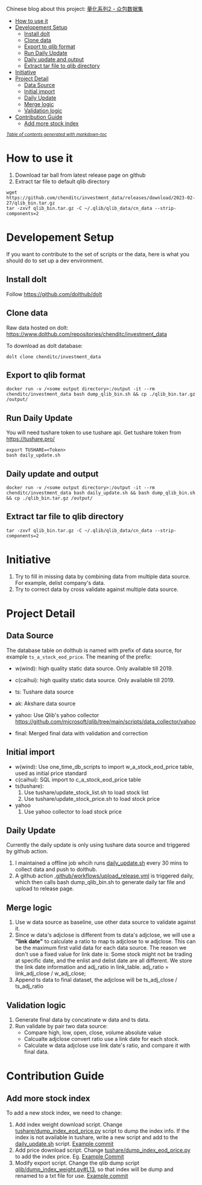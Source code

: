 Chinese blog about this project: [量化系列2 - 众包数据集](https://mp.weixin.qq.com/s/Athd5hsiN_hIKKgxIiO_ow)

- [How to use it](#how-to-use-it)
- [Developement Setup](#developement-setup)
  * [Install dolt](#install-dolt)
  * [Clone data](#clone-data)
  * [Export to qlib format](#export-to-qlib-format)
  * [Run Daily Update](#run-daily-update)
  * [Daily update and output](#daily-update-and-output)
  * [Extract tar file to qlib directory](#extract-tar-file-to-qlib-directory)
- [Initiative](#initiative)
- [Project Detail](#project-detail)
  * [Data Source](#data-source)
  * [Initial import](#initial-import)
  * [Daily Update](#daily-update)
  * [Merge logic](#merge-logic)
  * [Validation logic](#validation-logic)
- [Contribution Guide](#contribution-guide)
  * [Add more stock index](#add-more-stock-index)

<small><i><a href='http://ecotrust-canada.github.io/markdown-toc/'>Table of contents generated with markdown-toc</a></i></small>


# How to use it
1. Download tar ball from latest release page on github
2. Extract tar file to default qlib directory
```
wget https://github.com/chenditc/investment_data/releases/download/2023-02-27/qlib_bin.tar.gz
tar -zxvf qlib_bin.tar.gz -C ~/.qlib/qlib_data/cn_data --strip-components=2
```

# Developement Setup
If you want to contribute to the set of scripts or the data, here is what you should do to set up a dev environment.

## Install dolt
Follow https://github.com/dolthub/dolt

## Clone data
Raw data hosted on dolt: https://www.dolthub.com/repositories/chenditc/investment_data

To download as dolt database:

`dolt clone chenditc/investment_data`

## Export to qlib format
```
docker run -v /<some output directory>:/output -it --rm chenditc/investment_data bash dump_qlib_bin.sh && cp ./qlib_bin.tar.gz /output/
```

## Run Daily Update
You will need tushare token to use tushare api. Get tushare token from https://tushare.pro/

```
export TUSHARE=<Token>
bash daily_update.sh
```

## Daily update and output
```
docker run -v /<some output directory>:/output -it --rm chenditc/investment_data bash daily_update.sh && bash dump_qlib_bin.sh && cp ./qlib_bin.tar.gz /output/
```

## Extract tar file to qlib directory
```
tar -zxvf qlib_bin.tar.gz -C ~/.qlib/qlib_data/cn_data --strip-components=2
```

# Initiative
1. Try to fill in missing data by combining data from multiple data source. For example, delist company's data.
2. Try to correct data by cross validate against multiple data source.

# Project Detail
## Data Source

The database table on dolthub is named with prefix of data source, for example `ts_a_stock_eod_price`. The meaning of the prefix:

- w(wind): high quality static data source. Only available till 2019.
- c(caihui): high quality static data source. Only available till 2019.
- ts: Tushare data source
- ak: Akshare data source
- yahoo: Use Qlib's yahoo collector https://github.com/microsoft/qlib/tree/main/scripts/data_collector/yahoo

- final: Merged final data with validation and correction

## Initial import 

- w(wind): Use one_time_db_scripts to import w_a_stock_eod_price table, used as initial price standard
- c(caihui): SQL import to c_a_stock_eod_price table
- ts(tushare):
  1. Use tushare/update_stock_list.sh to load stock list
  2. Use tushare/update_stock_price.sh to load stock price
- yahoo
  1. Use yahoo collector to load stock price

## Daily Update
Currently the daily update is only using tushare data source and triggered by github action.
1. I maintained a offline job whcih runs [daily_update.sh](daily_update.sh) every 30 mins to collect data and push to dolthub.
2. A github action [.github/workflows/upload_release.yml](.github/workflows/upload_release.yml) is triggered daily, which then calls bash dump_qlib_bin.sh to generate daily tar file and upload to release page.

## Merge logic
1. Use w data source as baseline, use other data source to validate against it.
2. Since w data's adjclose is different from ts data's adjclose, we will use a **"link date"** to calculate a ratio to map ts adjclose to w adjclose. This can be the maximum first valid data for each data source. The reason we don't use a fixed value for link date is: Some stock might not be trading at specific date, and the enlist and delist date are all different. We store the link date information and adj_ratio in link_table. adj_ratio = link_adj_close / w_adj_close;
3. Append ts data to final dataset, the adjclose will be ts_adj_close / ts_adj_ratio

## Validation logic
1. Generate final data by concatinate w data and ts data.
2. Run validate by pair two data source:
   - Compare high, low, open, close, volume absolute value
   - Calcualte adjclose convert ratio use a link date for each stock.
   - Calculate w data adjclose use link date's ratio, and compare it with final data.

# Contribution Guide
## Add more stock index
To add a new stock index, we need to change:
1. Add index weight download script. Change [tushare/dump_index_eod_price.py](https://github.com/chenditc/investment_data/blob/main/tushare/dump_index_weight.py#L15) script to dump the index info. If the index is not available in tushare, write a new script and add to the [daily_update.sh]([daily_update.sh](https://github.com/chenditc/investment_data/blob/main/daily_update.sh#L12)) script. [Example commit](https://github.com/chenditc/investment_data/commit/a906e4cb1b34d6a63a1b1eda80a4c734a3cd262f)
2. Add price download script. Change [tushare/dump_index_eod_price.py](https://github.com/chenditc/investment_data/blob/main/tushare/dump_index_eod_price.py) to add the index price. Eg. [Example Commit](https://github.com/chenditc/investment_data/commit/ae7e0066336fc57dd60d13b20ac456b5358ef91f)
3. Modify export script. Change the qlib dump script [qlib/dump_index_weight.py#L13](https://github.com/chenditc/investment_data/blob/main/qlib/dump_index_weight.py#L13), so that index will be dump and renamed to a txt file for use. [Example commit](https://github.com/chenditc/investment_data/commit/f41a11c263234587bc40491511ae1822cc509afb)

